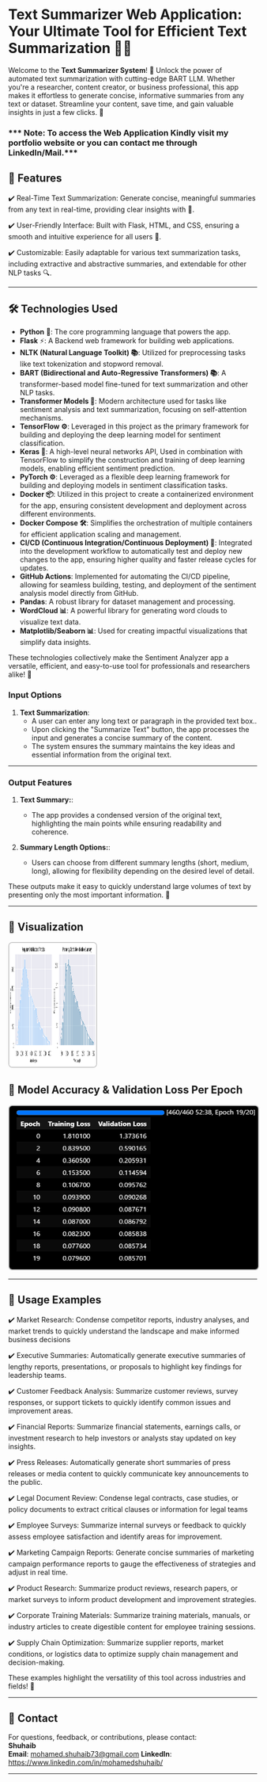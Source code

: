 # Text Summarizer Web Application: Your Ultimate Tool for Efficient Text Summarization 📝🚀

Welcome to the **Text Summarizer System**! 🎉 Unlock the power of automated text summarization with cutting-edge BART LLM. Whether you're a researcher, content creator, or business professional, this app makes it effortless to generate concise, informative summaries from any text or dataset. Streamline your content, save time, and gain valuable insights in just a few clicks. 🚀

### *** Note: To access the Web Application Kindly visit my portfolio website or you can contact me through LinkedIn/Mail.***

## 📖 **Features**

✔️ Real-Time Text Summarization: Generate concise, meaningful summaries from any text in real-time, providing clear insights with 📖.

✔️ User-Friendly Interface: Built with Flask, HTML, and CSS, ensuring a smooth and intuitive experience for all users 🌟.

✔️ Customizable: Easily adaptable for various text summarization tasks, including extractive and abstractive summaries, and extendable for other NLP tasks 🔍.

---

## 🛠️ **Technologies Used**

- **Python** 🐍: The core programming language that powers the app.  
- **Flask** ⚡: A Backend web framework for building web applications.  
- **NLTK (Natural Language Toolkit) 📚**: Utilized for preprocessing tasks like text tokenization and stopword removal.
- **BART (Bidirectional and Auto-Regressive Transformers) 📚**: A transformer-based model fine-tuned for text summarization and other NLP tasks.
- **Transformer Models 🧳**: Modern architecture used for tasks like sentiment analysis and text summarization, focusing on self-attention mechanisms.
- **TensorFlow ⚙️**: Leveraged in this project as the primary framework for building and deploying the deep learning model for sentiment classification.
- **Keras 🧠**: A high-level neural networks API, Used in combination with TensorFlow to simplify the construction and training of deep learning models, enabling efficient sentiment prediction.
- **PyTorch ⚙️**: Leveraged as a flexible deep learning framework for building and deploying models in sentiment classification tasks.
- **Docker 📦**: Utilized in this project to create a containerized environment for the app, ensuring consistent development and deployment across different environments.
- **Docker Compose 🛠️**: Simplifies the orchestration of multiple containers for efficient application scaling and management.
- **CI/CD (Continuous Integration/Continuous Deployment) 🚀**: Integrated into the development workflow to automatically test and deploy new changes to the app, ensuring higher quality and faster release cycles for updates.
- **GitHub Actions**: Implemented for automating the CI/CD pipeline, allowing for seamless building, testing, and deployment of the sentiment analysis model directly from GitHub.
- **Pandas**: A robust library for dataset management and processing.  
- **WordCloud 📊**: A powerful library for generating word clouds to visualize text data.  
- **Matplotlib/Seaborn 📊**: Used for creating impactful visualizations that simplify data insights.  

These technologies collectively make the Sentiment Analyzer app a versatile, efficient, and easy-to-use tool for professionals and researchers alike! 🚀


### Input Options  
1. **Text Summarization**:  
   - A user can enter any long text or paragraph in the provided text box..  
   - Upon clicking the "Summarize Text" button, the app processes the input and generates a concise summary of the content.
   - The system ensures the summary maintains the key ideas and essential information from the original text.

---

### Output Features  

1. **Text Summary:**:  
   - The app provides a condensed version of the original text, highlighting the main points while ensuring readability and coherence.

2. **Summary Length Options:**:  
   - Users can choose from different summary lengths (short, medium, long), allowing for flexibility depending on the desired level of detail.

These outputs make it easy to quickly understand large volumes of text by presenting only the most important information. 🎯

---
## 🌟 **Visualization**

<img src="https://github.com/Shuhaib73/Text_Summarization_LLM_NLP/blob/main/text_summ_dis.png" alt="Generated Image 1" style="max-width: 35%; height: 250px; border: 2px solid #ccc; border-radius: 8px; display: inline-block; margin-right: 10px;">

## 📝 **Model Accuracy & Validation Loss Per Epoch**

<img src="https://github.com/Shuhaib73/Text_Summarization_LLM_NLP/blob/main/text_summ_epo.png" alt="Generated Image 1" style="width: 700px; height: 330px; border: 2px solid #ccc; border-radius: 8px; display: inline-block; margin-right: 10px;">


---

## 🌟 **Usage Examples**

✔️ Market Research: Condense competitor reports, industry analyses, and market trends to quickly understand the landscape and make informed business decisions

✔️ Executive Summaries: Automatically generate executive summaries of lengthy reports, presentations, or proposals to highlight key findings for leadership teams.

✔️ Customer Feedback Analysis: Summarize customer reviews, survey responses, or support tickets to quickly identify common issues and improvement areas.

✔️ Financial Reports: Summarize financial statements, earnings calls, or investment research to help investors or analysts stay updated on key insights.

✔️ Press Releases: Automatically generate short summaries of press releases or media content to quickly communicate key announcements to the public.

✔️ Legal Document Review: Condense legal contracts, case studies, or policy documents to extract critical clauses or information for legal teams

✔️ Employee Surveys: Summarize internal surveys or feedback to quickly assess employee satisfaction and identify areas for improvement.

✔️ Marketing Campaign Reports: Generate concise summaries of marketing campaign performance reports to gauge the effectiveness of strategies and adjust in real time.

✔️ Product Research: Summarize product reviews, research papers, or market surveys to inform product development and improvement strategies.

✔️ Corporate Training Materials: Summarize training materials, manuals, or industry articles to create digestible content for employee training sessions.

✔️ Supply Chain Optimization: Summarize supplier reports, market conditions, or logistics data to optimize supply chain management and decision-making.


These examples highlight the versatility of this tool across industries and fields! 🚀

---


## 📧 **Contact**

For questions, feedback, or contributions, please contact:  
**Shuhaib**  
**Email**: mohamed.shuhaib73@gmail.com
**LinkedIn**: https://www.linkedin.com/in/mohamedshuhaib/

---

